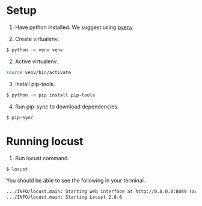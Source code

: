 # Setup

1. Have python installed. We suggest using [pyenv](https://github.com/pyenv/pyenv)

1. Create virtualenv.

```sh
$ python -m venv venv
```

2. Active virtualenv.

```sh
source venv/bin/activate
```

3. Install pip-tools.

```sh
$ python -m pip install pip-tools
```

4. Run pip-sync to download dependencies.

```
$ pip-sync
```

# Running locust

1. Run locust command.

```sh
$ locust
```

You should be able to see the following in your terminal.

```sh
.../INFO/locust.main: Starting web interface at http://0.0.0.0:8089 (accepting connections from all network interfaces)
.../INFO/locust.main: Starting Locust 2.8.6
```